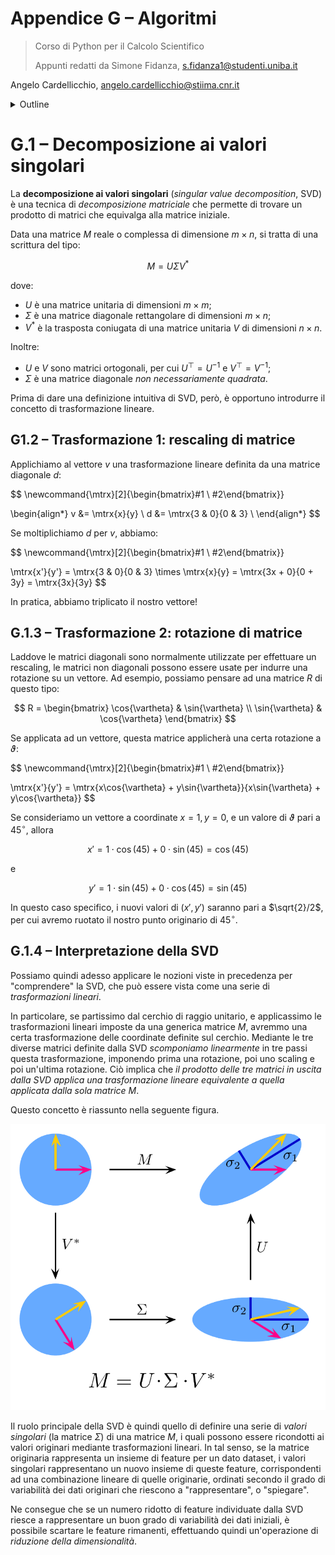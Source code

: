 # Appendice G – Algoritmi

> Corso di Python per il Calcolo Scientifico
>
> Appunti redatti da Simone Fidanza, s.fidanza1@studenti.uniba.it

Angelo Cardellicchio, angelo.cardellicchio@stiima.cnr.it

<details>
<summary>Outline</summary>

<!-- TOC -->

1. [Appendice G – Algoritmi](#appendice-g--algoritmi)
2. [G.1 – Decomposizione ai valori singolari](#g1--decomposizione-ai-valori-singolari)
   1. [G1.2 – Trasformazione 1: rescaling di matrice](#g12--trasformazione-1-rescaling-di-matrice)
   2. [G.1.3 – Trasformazione 2: rotazione di matrice](#g13--trasformazione-2-rotazione-di-matrice)
   3. [G.1.4 – Interpretazione della SVD](#g14--interpretazione-della-svd)

<!-- /TOC -->

</details>

# G.1 – Decomposizione ai valori singolari

La **decomposizione ai valori singolari** (_singular value decomposition_, SVD)
è una tecnica di _decomposizione matriciale_ che permette di trovare un
prodotto di matrici che equivalga alla matrice iniziale.

Data una matrice $M$ reale o complessa di dimensione $m\times n$, si tratta di
una scrittura del tipo:

$$
M = U\Sigma V^*
$$

dove:

- $U$ è una matrice unitaria di dimensioni $m\times m$;
- $\Sigma$ è una matrice diagonale rettangolare di dimensioni $m\times n$;
- $V^*$ è la trasposta coniugata di una matrice unitaria $V$ di
  dimensioni $n\times n$.

Inoltre:

- $U$ e $V$ sono matrici ortogonali, per cui $U^\top = U^{-1}$ e $V^\top = V^{-1}$;
- $\Sigma$ è una matrice diagonale _non necessariamente quadrata_.

Prima di dare una definizione intuitiva di SVD, però, è opportuno introdurre il
concetto di trasformazione lineare.

## G1.2 – Trasformazione 1: rescaling di matrice

Applichiamo al vettore $v$ una trasformazione lineare definita da una matrice
diagonale $d$:

$$
\newcommand{\mtrx}[2]{\begin{bmatrix}#1 \\ #2\end{bmatrix}}

\begin{align*}
    v &= \mtrx{x}{y} \\
    d &= \mtrx{3 & 0}{0 & 3} \\
\end{align*}
$$

Se moltiplichiamo $d$ per $v$, abbiamo:

$$
\newcommand{\mtrx}[2]{\begin{bmatrix}#1 \\ #2\end{bmatrix}}

\mtrx{x'}{y'} = \mtrx{3 & 0}{0 & 3} \times \mtrx{x}{y}
              = \mtrx{3x + 0}{0 + 3y}
              = \mtrx{3x}{3y}
$$

In pratica, abbiamo triplicato il nostro vettore!

## G.1.3 – Trasformazione 2: rotazione di matrice

Laddove le matrici diagonali sono normalmente utilizzate per effettuare un
rescaling, le matrici non diagonali possono essere usate per indurre una
rotazione su un vettore. Ad esempio, possiamo pensare ad una matrice $R$ di
questo tipo:

$$
R = \begin{bmatrix}
        \cos{\vartheta} & \sin{\vartheta} \\
        \sin{\vartheta} & \cos{\vartheta}
    \end{bmatrix}
$$

Se applicata ad un vettore, questa matrice applicherà una certa rotazione a $\vartheta$:

$$
\newcommand{\mtrx}[2]{\begin{bmatrix}#1 \\ #2\end{bmatrix}}

\mtrx{x'}{y'} = \mtrx{x\cos{\vartheta} + y\sin{\vartheta}}{x\sin{\vartheta} + y\cos{\vartheta}}
$$

Se consideriamo un vettore a coordinate $x = 1, y = 0$, e un valore di
$\vartheta$ pari a $45^\circ$, allora

$$
    x' = 1 \cdot \cos(45) + 0 \cdot \sin(45) = \cos(45)
$$

e

$$
    y' = 1 \cdot \sin(45) + 0 \cdot \cos(45) = \sin(45)
$$

In questo caso specifico, i nuovi valori di $(x', y')$ saranno pari a
$\sqrt{2}/2$, per cui avremo ruotato il nostro punto originario di $45^\circ$.

## G.1.4 – Interpretazione della SVD

Possiamo quindi adesso applicare le nozioni viste in precedenza per
"comprendere" la SVD, che può essere vista come una serie di _trasformazioni_
_lineari_.

In particolare, se partissimo dal cerchio di raggio unitario, e applicassimo le
trasformazioni lineari imposte da una generica matrice $M$, avremmo una certa
trasformazione delle coordinate definite sul cerchio. Mediante le tre diverse
matrici definite dalla SVD _scomponiamo linearmente_ in tre passi questa
trasformazione, imponendo prima una rotazione, poi uno scaling e poi un'ultima
rotazione. Ciò implica che _il prodotto delle tre matrici in uscita dalla SVD_
_applica una trasformazione lineare equivalente a quella applicata dalla sola_
_matrice_ $M$.

Questo concetto è riassunto nella seguente figura.

![Rappresentazione della SVD](../img/svd.png)

Il ruolo principale della SVD è quindi quello di definire una serie di _valori_
_singolari_ (la matrice $\Sigma$) di una matrice $M$, i quali possono essere
ricondotti ai valori originari mediante trasformazioni lineari. In tal senso,
se la matrice originaria rappresenta un insieme di feature per un dato dataset,
i valori singolari rappresentano un nuovo insieme di queste feature,
corrispondenti ad una combinazione lineare di quelle originarie, ordinati
secondo il grado di variabilità dei dati originari che riescono a
"rappresentare", o "spiegare".

Ne consegue che se un numero ridotto di feature individuate dalla SVD riesce a
rappresentare un buon grado di variabilità dei dati iniziali, è possibile
scartare le feature rimanenti, effettuando quindi un'operazione di _riduzione_
_della dimensionalità_.
